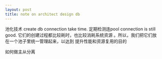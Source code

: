 ```yaml
---
layout: post
title: note on architect design db
---
```


池化技术
create db connection take time.
定期检测连pool connection is still good.
它们的创建过程都比较耗时，也比较消耗系统资源 。所以，我们把它们放在一个池子里统一管理起来，以达到 提升性能和资源复用的目的


如何做主从分离














